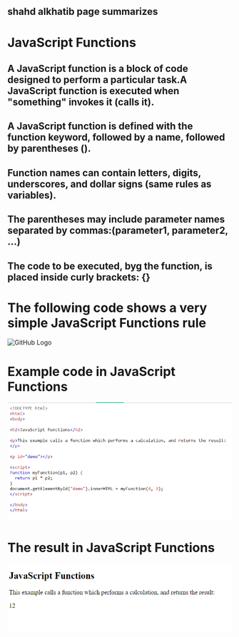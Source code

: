 ## shahd alkhatib page summarizes
# JavaScript Functions

## A JavaScript function is a block of code designed to perform a particular task.A JavaScript function is executed when "something" invokes it (calls it).

## A JavaScript function is defined with the function keyword, followed by a name, followed by parentheses ().

## Function names can contain letters, digits, underscores, and dollar signs (same rules as variables).

## The parentheses may include parameter names separated by commas:(parameter1, parameter2, ...)

## The code to be executed, byg the function, is placed inside curly brackets: {}



# The following code shows a very simple  JavaScript Functions  rule
![GitHub Logo](https://cdn.programiz.com/cdn/farfuture/oAZVf3IqOKOYj_aJ-IoYQvbJ2CB-B3y4HXSLXBUmYcY/mtime:1591592163/sites/tutorial2program/files/javascript-function-with-parameter.png)


# Example code in JavaScript Functions 
![GitHub image](a.png)

# The result in JavaScript Functions
![GitHub image](b.png)





